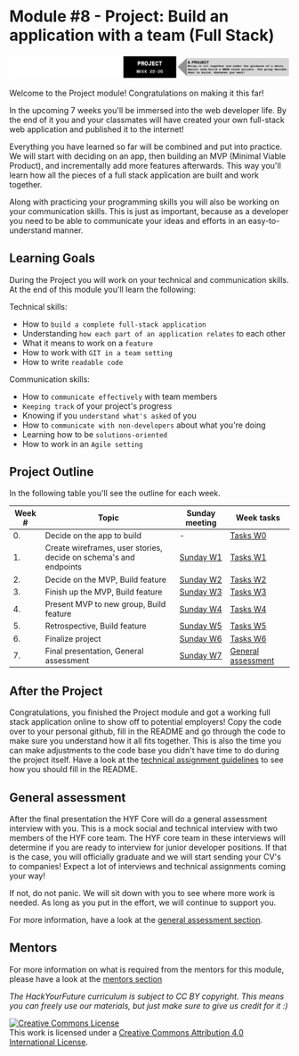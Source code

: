 # Module #8 - Project: Build an application with a team (Full Stack)

![Project](./assets/project.png)

Welcome to the Project module! Congratulations on making it this far!

In the upcoming 7 weeks you'll be immersed into the web developer life. By the end of it you and your classmates will have created your own full-stack web application and published it to the internet!

Everything you have learned so far will be combined and put into practice. We will start with deciding on an app, then building an MVP (Minimal Viable Product), and incrementally add more features afterwards. This way you'll learn how all the pieces of a full stack application are built and work together.

Along with practicing your programming skills you will also be working on your communication skills. This is just as important, because as a developer you need to be able to communicate your ideas and efforts in an easy-to-understand manner.

## Learning Goals

During the Project you will work on your technical and communication skills. At the end of this module you'll learn the following:

Technical skills:

- How to `build a complete full-stack application`
- Understanding `how each part of an application relates` to each other
- What it means to work on a `feature`
- How to work with `GIT in a team setting`
- How to write `readable code`

Communication skills:

- How to `communicate effectively` with team members
- `Keeping track` of your project's progress
- Knowing if you `understand what's asked` of you
- How to `communicate with non-developers` about what you're doing
- Learning how to be `solutions-oriented`
- How to work in an `Agile setting`

## Project Outline

In the following table you'll see the outline for each week.

| Week # | Topic                                                                       | Sunday meeting | Week tasks |
| ------ | --------------------------------------------------------------------------- | -------------- | ---------- |
| 0.     | Decide on the app to build                                                  | - | [Tasks W0](/week0/README.md) |
| 1.     | Create wireframes, user stories, decide on schema's and endpoints           | [Sunday W1](/week1/README.md) | [Tasks W1](/week1/MAKEME.md) |
| 2.     | Decide on the MVP, Build feature                                            | [Sunday W2](/week2/README.md) | [Tasks W2](/week2/MAKEME.md) |
| 3.     | Finish up the MVP, Build feature                                            | [Sunday W3](/week3/README.md) | [Tasks W3](/week3/MAKEME.md) |
| 4.     | Present MVP to new group, Build feature                                     | [Sunday W4](/week4/README.md) | [Tasks W4](/week4/MAKEME.md) |
| 5.     | Retrospective, Build feature                                                | [Sunday W5](/week5/README.md) | [Tasks W5](/week5/MAKEME.md) |
| 6.     | Finalize project                                                            | [Sunday W6](/week6/README.md) | [Tasks W6](/week6/MAKEME.md) |
| 7.     | Final presentation, General assessment                                      | [Sunday W7](/week7/README.md) | [General assessment](/week7/MAKEME.md) |

## After the Project

Congratulations, you finished the Project module and got a working full stack application online to show off to potential employers! Copy the code over to your personal github, fill in the README and go through the code to make sure you understand how it all fits together. This is also the time you can make adjustments to the code base you didn't have time to do during the project itself. Have a look at the [technical assignment guidelines](https://github.com/HackYourFuture/ta_guidelines#6-prepare-the-repository) to see how you should fill in the README.

## General assessment
After the final presentation the HYF Core will do a general assessment interview with you. This is a mock social and technical interview with two members of the HYF core team. The HYF core team in these interviews will determine if you are ready to interview for junior developer positions. If that is the case, you will officially graduate and we will start sending your CV's to companies! Expect a lot of interviews and technical assignments coming your way!

If not, do not panic. We will sit down with you to see where more work is needed. As long as you put in the effort, we will continue to support you. 

For more information, have a look at the [general assessment section](./week7/MAKEME.md).

## Mentors
For more information on what is required from the mentors for this module, please have a look at the [mentors section](./MENTOR.md)

_The HackYourFuture curriculum is subject to CC BY copyright. This means you can freely use our materials, but just make sure to give us credit for it :)_

<a rel="license" href="http://creativecommons.org/licenses/by/4.0/"><img alt="Creative Commons License" style="border-width:0" src="https://i.creativecommons.org/l/by/4.0/88x31.png" /></a><br />This work is licensed under a <a rel="license" href="http://creativecommons.org/licenses/by/4.0/">Creative Commons Attribution 4.0 International License</a>.
